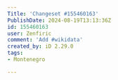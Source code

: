 ```yaml
---
Title: 'Changeset #155460163'
PublishDate: 2024-08-19T13:13:36Z
id: 155460163
user: Zenfiric
comment: 'Add #wikidata'
created_by: iD 2.29.0
tags:
- Montenegro

---
```

